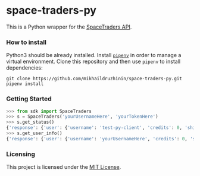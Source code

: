 # space-traders-py

This is a Python wrapper for the [SpaceTraders API](https://spacetraders.io).

### How to install

Python3 should be already installed.
Install [`pipenv`](https://pipenv.pypa.io/en/latest/#install-pipenv-today) in order to manage a virtual environment.
Clone this repository and then use `pipenv` to install dependencies:
```
git clone https://github.com/mikhaildruzhinin/space-traders-py.git
pipenv install
```

### Getting Started

``` python
>>> from sdk import SpaceTraders
>>> s = SpaceTraders('yourUsernameHere', 'yourTokenHere')
>>> s.get_status()
{'response': {'user': {'username': 'test-py-client', 'credits': 0, 'ships': [], 'loans': []}}, 'status_code': 200}
>>> s.get_user_info()
{'response': {'user': {'username': 'yourUsernameHere', 'credits': 0, 'ships': [], 'loans': []}}, 'status_code': 200}
```

### Licensing

This project is licensed under the [MIT License](https://github.com/mikhaildruzhinin/space-traders-py/blob/main/LICENSE).
